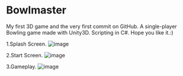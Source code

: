 # Bowlmaster
My first 3D game and the very first commit on GitHub.
A single-player Bowling game made with Unity3D.
Scripting in C#.
Hope you like it.:)

1.Splash Screen.
![image](https://user-images.githubusercontent.com/35062198/35667425-9c9322b4-0753-11e8-9dac-ac8cf91b0e44.png)

2.Start Screen.
![image](https://user-images.githubusercontent.com/35062198/35667435-a75b8ede-0753-11e8-9a98-524b5de01cc5.png)

3.Gameplay.
![image](https://user-images.githubusercontent.com/35062198/35667452-b401728e-0753-11e8-89e9-4556ee198b35.png)


